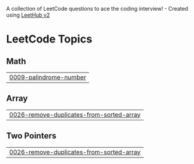 A collection of LeetCode questions to ace the coding interview! - Created using [LeetHub v2](https://github.com/arunbhardwaj/LeetHub-2.0)
<!---LeetCode Topics Start-->
# LeetCode Topics
## Math
|  |
| ------- |
| [0009-palindrome-number](https://github.com/JARRIPOTHULARAKESH/leetcode/tree/master/0009-palindrome-number) |
## Array
|  |
| ------- |
| [0026-remove-duplicates-from-sorted-array](https://github.com/JARRIPOTHULARAKESH/leetcode/tree/master/0026-remove-duplicates-from-sorted-array) |
## Two Pointers
|  |
| ------- |
| [0026-remove-duplicates-from-sorted-array](https://github.com/JARRIPOTHULARAKESH/leetcode/tree/master/0026-remove-duplicates-from-sorted-array) |
<!---LeetCode Topics End-->